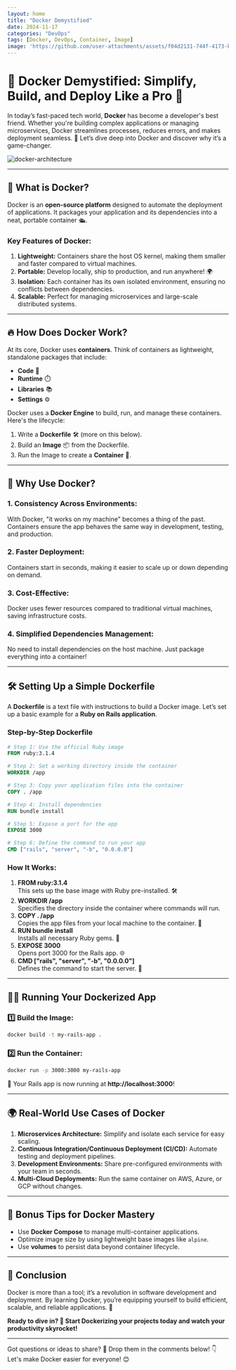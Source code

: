 ```yaml
---
layout: home
title: "Docker Demystified"
date: 2024-11-17
categories: "DevOps"
tags: [Docker, DevOps, Container, Image]
image: 'https://github.com/user-attachments/assets/f04d2131-744f-4173-b44d-8d2f5ee6ab83'
---
```


# 🚀 **Docker Demystified: Simplify, Build, and Deploy Like a Pro** 🐳  

In today’s fast-paced tech world, **Docker** has become a developer's best friend. Whether you're building complex applications or managing microservices, Docker streamlines processes, reduces errors, and makes deployment seamless. 🌟 Let’s dive deep into Docker and discover why it’s a game-changer.  

![docker-architecture](https://github.com/user-attachments/assets/f04d2131-744f-4173-b44d-8d2f5ee6ab83)

---

## 🤔 **What is Docker?**  
Docker is an **open-source platform** designed to automate the deployment of applications. It packages your application and its dependencies into a neat, portable container 🛳️.  

### **Key Features** of Docker:  
1. **Lightweight:** Containers share the host OS kernel, making them smaller and faster compared to virtual machines.  
2. **Portable:** Develop locally, ship to production, and run anywhere! 🌍  
3. **Isolation:** Each container has its own isolated environment, ensuring no conflicts between dependencies.  
4. **Scalable:** Perfect for managing microservices and large-scale distributed systems.  

---

## 🔥 **How Does Docker Work?**  
At its core, Docker uses **containers**. Think of containers as lightweight, standalone packages that include:  
- **Code** 📝  
- **Runtime** ⏱️  
- **Libraries** 📚  
- **Settings** ⚙️  

Docker uses a **Docker Engine** to build, run, and manage these containers. Here's the lifecycle:  
1. Write a **Dockerfile** 🛠️ (more on this below).  
2. Build an **Image** 📦 from the Dockerfile.  
3. Run the Image to create a **Container** 🚀.  

---

## 🌟 **Why Use Docker?**  
### **1. Consistency Across Environments:**  
With Docker, "it works on my machine" becomes a thing of the past. Containers ensure the app behaves the same way in development, testing, and production.  

### **2. Faster Deployment:**  
Containers start in seconds, making it easier to scale up or down depending on demand.  

### **3. Cost-Effective:**  
Docker uses fewer resources compared to traditional virtual machines, saving infrastructure costs.  

### **4. Simplified Dependencies Management:**  
No need to install dependencies on the host machine. Just package everything into a container!  

---

## 🛠️ **Setting Up a Simple Dockerfile**  
A **Dockerfile** is a text file with instructions to build a Docker image. Let’s set up a basic example for a **Ruby on Rails application**.  

### **Step-by-Step Dockerfile**  
```dockerfile
# Step 1: Use the official Ruby image  
FROM ruby:3.1.4  

# Step 2: Set a working directory inside the container  
WORKDIR /app  

# Step 3: Copy your application files into the container  
COPY . /app  

# Step 4: Install dependencies  
RUN bundle install  

# Step 5: Expose a port for the app  
EXPOSE 3000  

# Step 6: Define the command to run your app  
CMD ["rails", "server", "-b", "0.0.0.0"]
```

### **How It Works:**  
1. **FROM ruby:3.1.4**  
   This sets up the base image with Ruby pre-installed. 🛠️  
2. **WORKDIR /app**  
   Specifies the directory inside the container where commands will run.  
3. **COPY . /app**  
   Copies the app files from your local machine to the container. 📂  
4. **RUN bundle install**  
   Installs all necessary Ruby gems. 💎  
5. **EXPOSE 3000**  
   Opens port 3000 for the Rails app. 🌐  
6. **CMD ["rails", "server", "-b", "0.0.0.0"]**  
   Defines the command to start the server. 🚀  

---

## 🏃‍♂️ **Running Your Dockerized App**  
### 1️⃣ **Build the Image:**  
```bash  
docker build -t my-rails-app .  
```  

### 2️⃣ **Run the Container:**  
```bash  
docker run -p 3000:3000 my-rails-app  
```  
🎉 Your Rails app is now running at **http://localhost:3000**!  

---

## 🌍 **Real-World Use Cases** of Docker  
1. **Microservices Architecture:** Simplify and isolate each service for easy scaling.  
2. **Continuous Integration/Continuous Deployment (CI/CD):** Automate testing and deployment pipelines.  
3. **Development Environments:** Share pre-configured environments with your team in seconds.  
4. **Multi-Cloud Deployments:** Run the same container on AWS, Azure, or GCP without changes.  

---

## 🚀 **Bonus Tips for Docker Mastery**  
- Use **Docker Compose** to manage multi-container applications.  
- Optimize image size by using lightweight base images like `alpine`.  
- Use **volumes** to persist data beyond container lifecycle.  

---

## 🌟 **Conclusion**  
Docker is more than a tool; it’s a revolution in software development and deployment. By learning Docker, you’re equipping yourself to build efficient, scalable, and reliable applications. 🐳  

**Ready to dive in? 🚤 Start Dockerizing your projects today and watch your productivity skyrocket!**  

---

Got questions or ideas to share? 💬 Drop them in the comments below! 👇 Let's make Docker easier for everyone! 😊
